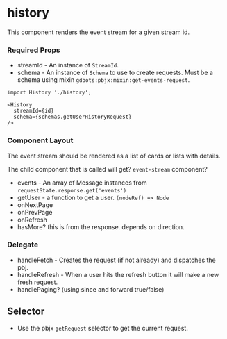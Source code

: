 # history

This component renders the event stream for a given stream id.

### Required Props

+ streamId - An instance of `StreamId`.
+ schema - An instance of `Schema` to use to create requests.  Must be a schema using mixin `gdbots:pbjx:mixin:get-events-request`.

```
import History './history';

<History
  streamId={id}
  schema={schemas.getUserHistoryRequest}
/>
```


### Component Layout
The event stream should be rendered as a list of cards or lists with details.

The child component that is called will get?
`event-stream` component?

+ events - An array of Message instances from `requestState.response.get('events')`
+ getUser - a function to get a user.  `(nodeRef) => Node` 
+ onNextPage
+ onPrevPage
+ onRefresh
+ hasMore?  this is from the response.  depends on direction.


### Delegate
+ handleFetch - Creates the request (if not already) and dispatches the pbj.
+ handleRefresh - When a user hits the refresh button it will make a new fresh request.
+ handlePaging? (using since and forward true/false)
 

## Selector
+ Use the pbjx `getRequest` selector to get the current request.
